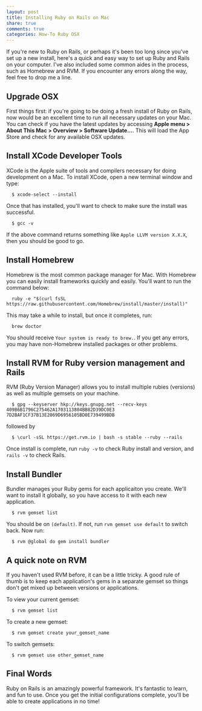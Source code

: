 ```yaml
---
layout: post
title: Installing Ruby on Rails on Mac
share: true
comments: true
categories: How-To Ruby OSX
---
```


If you're new to Ruby on Rails, or perhaps it's been too long since you've set up a new install, here's a quick and easy way to set up Ruby and Rails on your computer. I've also included some common aides in the process, such as Homebrew and RVM. If you encounter any errors along the way, feel free to drop me a line.

## Upgrade OSX
First things first: if you're going to be doing a fresh install of Ruby on Rails, now would be an excellent time to run all necessary updates on your Mac. You can check if you have the latest updates by accessing **Apple menu > About This Mac > Overview > Software Update...**. This will load the App Store and check for any available OSX updates.

## Install XCode Developer Tools
XCode is the Apple suite of tools and compilers necessary for doing development on a Mac. To install XCode, open a new terminal window and type:
```
  $ xcode-select --install
```
Once that has installed, you'll want to check to make sure the install was successful.
```
  $ gcc -v
```
If the above command returns something like `Apple LLVM version X.X.X`, then you should be good to go.

## Install Homebrew
Homebrew is the most common package manager for Mac. With Homebrew you can easily install frameworks quickly and easily. You'll want to run the command below:
```
  ruby -e "$(curl fsSL https://raw.githubusercontent.com/Homebrew/install/master/install)"
```
This may take a while to install, but once it completes, run:
```
  brew doctor
```
You should receive `Your system is ready to brew.`. If you get any errors, you may have non-Homebrew installed packages or other problems.

## Install RVM for Ruby version management and Rails
RVM (Ruby Version Manager) allows you to install multiple rubies (versions) as well as multiple gemsets on your machine.
```
  $ gpg --keyserver hkp://keys.gnupg.net --recv-keys 409B6B1796C275462A1703113804BB82D39DC0E3 7D2BAF1CF37B13E2069D6956105BD0E739499BDB
```
followed by
```
  $ \curl -sSL https://get.rvm.io | bash -s stable --ruby --rails
```
Once install is complete, run `ruby -v` to check Ruby install and version, and `rails -v` to check Rails.


## Install Bundler
Bundler manages your Ruby gems for each applicaiton you create. We'll want to install it globally, so you have access to it with each new application.
```
  $ rvm gemset list
```
You should be on `(default)`. If not, run `rvm gemset use default` to switch back. Now run:
```
  $ rvm @global do gem install bundler
```

## A quick note on RVM
If you haven't used RVM before, it can be a little tricky. A good rule of thumb is to keep each application's gems in a separate gemset so things don't get mixed up between versions or applications.

To view your current gemset:
```
  $ rvm gemset list
```
To create a new gemset:
```
  $ rvm gemset create your_gemset_name
```
To switch gemsets:
```
  $ rvm gemset use other_gemset_name
```

## Final Words
Ruby on Rails is an amazingly powerful framework. It's fantastic to learn, and fun to use. Once you get the initial configurations complete, you'll be able to create applications in no time!
